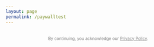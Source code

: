 ```yaml
---
layout: page
permalink: /paywalltest
---
```


<style>
  #firebaseui-auth-container,
  #paywall-section,
  #premium-content {
    display: none;
    margin: 40px auto;
    max-width: 400px;
    font-family: -apple-system, BlinkMacSystemFont, "Segoe UI", Roboto, "Helvetica Neue", Arial, sans-serif;
    text-align: center;
  }
  #subscribe-button {
    padding: 14px 24px;
    border-radius: 10px;
    border: none;
    background-color: black;
    color: white;
    font-size: 16px;
    cursor: pointer;
    transition: background-color 0.3s ease;
    width: 100%;
  }
  #subscribe-button:hover {
    background-color: tomato;
  }
</style>

<div id="firebaseui-auth-container"></div>
<div id="paywall-section">
  <p>You're logged in. Unlock premium content for £19/month.</p>
  <button id="subscribe-button">Subscribe Now</button>
</div>
<div id="premium-content">
  <h3>Premium Content</h3>
  <p>This is your exclusive members-only content.</p>
</div>

<link rel="stylesheet" href="https://www.gstatic.com/firebasejs/ui/6.0.2/firebase-ui-auth.css" />
<script src="https://js.stripe.com/v3/"></script>
<script src="https://www.gstatic.com/firebasejs/ui/6.0.2/firebase-ui-auth.js"></script>

<script type="module">
  document.addEventListener("DOMContentLoaded", async () => {
    console.log("🚀 DOM loaded, initializing Firebase");

    import { initializeApp } from "https://www.gstatic.com/firebasejs/10.8.1/firebase-app.js";
    import { getAuth, onAuthStateChanged } from "https://www.gstatic.com/firebasejs/10.8.1/firebase-auth.js";
    import { getFirestore, doc, getDoc } from "https://www.gstatic.com/firebasejs/10.8.1/firebase-firestore.js";
    import { getFunctions, httpsCallable } from "https://www.gstatic.com/firebasejs/10.8.1/firebase-functions.js";

    const firebaseConfig = {
      apiKey: "AIzaSyDLRxkrPfPbskX2kyNgNMk4MDg-5volGTI",
      authDomain: "ellisjalia-db.firebaseapp.com",
      projectId: "ellisjalia-db",
      storageBucket: "ellisjalia-db.firebasestorage.app",
      messagingSenderId: "269108432993",
      appId: "1:269108432993:web:93262054eb937faf789a20",
      measurementId: "G-NYXXY0PL56"
    };

    const app       = initializeApp(firebaseConfig);
    const auth      = getAuth(app);
    const db        = getFirestore(app);
    const functions = getFunctions(app, "europe-west2");
    const stripe    = Stripe("pk_live_51QNBnKEEjZULKoNrdlW6uTVgvy0T3pss5P07c1vFtEhLIncQtHLXcRAoT7Nea2PfdfrK3hmd1YwHE9dK1aentQdf00BB9B0YGC");

    const uiContainer    = document.getElementById("firebaseui-auth-container");
    const paywallSection = document.getElementById("paywall-section");
    const premiumContent = document.getElementById("premium-content");
    const subscribeBtn   = document.getElementById("subscribe-button");

    console.log("✅ Firebase initialized");

    const ui = new firebaseui.auth.AuthUI(auth);
    ui.start("#firebaseui-auth-container", {
      signInSuccessUrl: window.location.href,
      signInOptions: [firebaseui.auth.EmailAuthProvider.PROVIDER_ID],
      credentialHelper: firebaseui.auth.CredentialHelper.NONE
    });

    async function hasPaid(uid) {
      try {
        const snap = await getDoc(doc(db, "users", uid));
        return snap.exists() && snap.data().status === "active";
      } catch (e) {
        console.error("❌ Error checking payment status:", e);
        return false;
      }
    }

    onAuthStateChanged(auth, async (user) => {
      console.log("👤 Auth state changed:", user);
      if (user) {
        uiContainer.style.display = "none";
        const paid = await hasPaid(user.uid);
        paywallSection.style.display = paid ? "none" : "block";
        premiumContent.style.display = paid ? "block" : "none";
      } else {
        uiContainer.style.display = "block";
        paywallSection.style.display = "none";
        premiumContent.style.display = "none";
      }
    });

    subscribeBtn?.addEventListener("click", async () => {
      console.log("🛒 Subscribe button clicked");
      if (!auth.currentUser) {
        alert("Please log in first.");
        return;
      }
      subscribeBtn.disabled = true;
      try {
        const createCheckout = httpsCallable(functions, "createCheckoutSession");
        const { data } = await createCheckout({
          successUrl: window.location.origin + "/newsletter?success=true",
          cancelUrl: window.location.origin + "/newsletter?canceled=true"
        });
        if (data?.url) {
          console.log("➡️ Redirecting to checkout...");
          window.open(data.url, "_blank");
        } else {
          alert("Unable to start checkout.");
        }
      } catch (err) {
        console.error("❌ Checkout error:", err);
        alert("Checkout failed: " + err.message);
      } finally {
        subscribeBtn.disabled = false;
      }
    });
  });
</script>

<p style="font-size:0.7rem;color:grey;text-align:center;margin-top:30px;">
  By continuing, you acknowledge our <a href="https://ellisjalia.com/privacy-policy/" style="color:grey;">Privacy Policy</a>.
</p>
